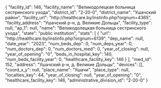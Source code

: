 {
    "facility_id": 146,
    "facility_name": "Великодолецкая больница сестринского ухода",
    "district_id": "2-20-0",
    "district_name": "Ушачский район",
    "facility_url": "http:\/\/healthcare.by\/instinfo.php?orgnum=4365",
    "facility_address": "Ушачский р-н, д. Великие Дольцы",
    "facility_type": null,
    "ap_1": null,
    "name": "Великодолецкая больница сестринского ухода",
    "state": "public institution",
    "stats": [
        {
            "url": "http:\/\/healthcare.by\/instinfo.php?orgnum=6139",
            "dep_name": null,
            "date_year": "2023",
            "num_beds_dep": 0,
            "num_deps_year": 0,
            "num_doctors_dep": 0,
            "num_doctors_med": 0,
            "year_of_closing": null,
            "year_of_opening": "0",
            "beds_in_hospital_key": 140,
            "num_beds_facility_year": 0,
            "healthcare_facility_key": 146
        }
    ],
    "med_id": 152,
    "address": "Ушачский р-н, д. Великие Дольцы",
    "devices": [],
    "coord_x_y": null,
    "place_name": "Ушачи",
    "place_type": null,
    "localties_key": 44,
    "year_of_closing": null,
    "year_of_opening": "0",
    "healthcare_facility_key": 146,
    "administrative_division_id": "2-20-0"
}